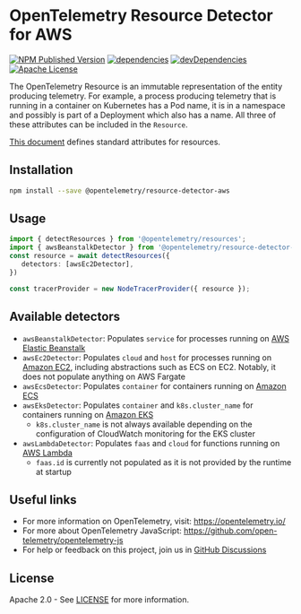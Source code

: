 # OpenTelemetry Resource Detector for AWS

[![NPM Published Version][npm-img]][npm-url]
[![dependencies][dependencies-image]][dependencies-url]
[![devDependencies][devDependencies-image]][devDependencies-url]
[![Apache License][license-image]][license-image]

The OpenTelemetry Resource is an immutable representation of the entity producing telemetry. For example, a process producing telemetry that is running in a container on Kubernetes has a Pod name, it is in a namespace and possibly is part of a Deployment which also has a name. All three of these attributes can be included in the `Resource`.

[This document][resource-semantic_conventions] defines standard attributes for resources.

## Installation

```bash
npm install --save @opentelemetry/resource-detector-aws
```

## Usage

```typescript
import { detectResources } from '@opentelemetry/resources';
import { awsBeanstalkDetector } from '@opentelemetry/resource-detector-aws'
const resource = await detectResources({
   detectors: [awsEc2Detector],
})

const tracerProvider = new NodeTracerProvider({ resource });
```

## Available detectors

- `awsBeanstalkDetector`: Populates `service` for processes running on [AWS Elastic Beanstalk](https://docs.aws.amazon.com/elasticbeanstalk/latest/dg/Welcome.html)
- `awsEc2Detector`: Populates `cloud` and `host` for processes running on [Amazon EC2](https://aws.amazon.com/ec2/), including abstractions such as ECS on EC2. Notably, it does not populate anything on AWS Fargate
- `awsEcsDetector`: Populates `container` for containers running on [Amazon ECS](https://aws.amazon.com/ecs/)
- `awsEksDetector`: Populates `container` and `k8s.cluster_name` for containers running on [Amazon EKS](https://aws.amazon.com/eks/)
  - `k8s.cluster_name` is not always available depending on the configuration of CloudWatch monitoring for the EKS cluster
- `awsLambdaDetector`: Populates `faas` and `cloud` for functions running on [AWS Lambda](https://aws.amazon.com/lambda/)
  - `faas.id` is currently not populated as it is not provided by the runtime at startup

## Useful links

- For more information on OpenTelemetry, visit: <https://opentelemetry.io/>
- For more about OpenTelemetry JavaScript: <https://github.com/open-telemetry/opentelemetry-js>
- For help or feedback on this project, join us in [GitHub Discussions][discussions-url]

## License

Apache 2.0 - See [LICENSE][license-url] for more information.

[discussions-url]: https://github.com/open-telemetry/opentelemetry-js/discussions
[license-url]: https://github.com/open-telemetry/opentelemetry-js/blob/main/LICENSE
[license-image]: https://img.shields.io/badge/license-Apache_2.0-green.svg?style=flat
[dependencies-image]: https://status.david-dm.org/gh/open-telemetry/opentelemetry-js.svg?path=packages%2Fopentelemetry-resources
[dependencies-url]: https://david-dm.org/open-telemetry/opentelemetry-js?path=packages%2Fopentelemetry-resources
[devDependencies-image]: https://status.david-dm.org/gh/open-telemetry/opentelemetry-js.svg?path=packages%2Fopentelemetry-resources&type=dev
[devDependencies-url]: https://david-dm.org/open-telemetry/opentelemetry-js?path=packages%2Fopentelemetry-resources&type=dev
[npm-url]: https://www.npmjs.com/package/@opentelemetry/resources
[npm-img]: https://badge.fury.io/js/%40opentelemetry%2Fresources.svg

[resource-semantic_conventions]: https://github.com/open-telemetry/opentelemetry-specification/tree/master/specification/resource/semantic_conventions
